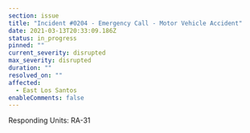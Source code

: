 ```yaml
---
section: issue
title: "Incident #0204 - Emergency Call - Motor Vehicle Accident"
date: 2021-03-13T20:33:09.186Z
status: in_progress
pinned: ""
current_severity: disrupted
max_severity: disrupted
duration: ""
resolved_on: ""
affected:
  - East Los Santos
enableComments: false
---
```

Responding Units: RA-31